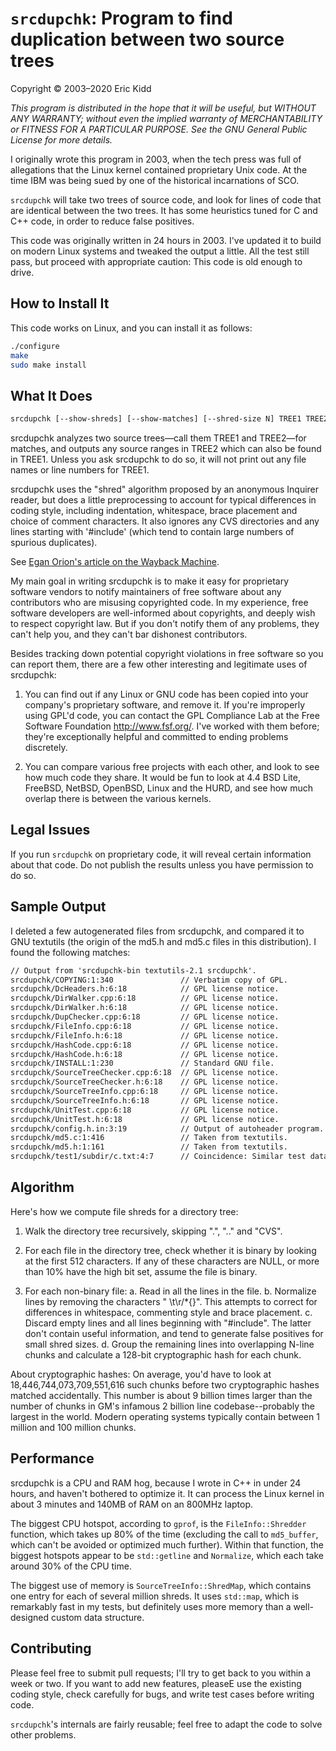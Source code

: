 # `srcdupchk`: Program to find duplication between two source trees

Copyright © 2003–2020 Eric Kidd

_This program is distributed in the hope that it will be useful, but WITHOUT ANY WARRANTY; without even the implied warranty of MERCHANTABILITY or FITNESS FOR A PARTICULAR PURPOSE.  See the GNU General Public License for more details._

I originally wrote this program in 2003, when the tech press was full of allegations that the Linux kernel contained proprietary Unix code. At the time IBM was being sued by one of the historical incarnations of SCO.

`srcdupchk` will take two trees of source code, and look for lines of code that are identical between the two trees. It has some heuristics tuned for C and C++ code, in order to reduce false positives.

This code was originally written in 24 hours in 2003. I've updated it to build on modern Linux systems and tweaked the output a little. All the test still pass, but proceed with appropriate caution: This code is old enough to drive.

## How to Install It

This code works on Linux, and you can install it as follows:

```sh
./configure
make
sudo make install
```

## What It Does

```txt
srcdupchk [--show-shreds] [--show-matches] [--shred-size N] TREE1 TREE2
```

srcdupchk analyzes two source trees—call them TREE1 and TREE2—for matches, and outputs any source ranges in TREE2 which can also be found in TREE1.  Unless you ask srcdupchk to do so, it will not print out any file names or line numbers for TREE1.

srcdupchk uses the "shred" algorithm proposed by an anonymous Inquirer reader, but does a little preprocessing to account for typical differences in coding style, including indentation, whitespace, brace placement and choice of comment characters.  It also ignores any CVS directories and any lines starting with '#include' (which tend to contain large numbers of spurious duplicates).

See [Egan Orion's article on the Wayback Machine](https://web.archive.org/web/20031027034041/http://theinquirer.net/?article=10061).

My main goal in writing srcdupchk is to make it easy for proprietary software vendors to notify maintainers of free software about any contributors who are misusing copyrighted code.  In my experience, free software developers are well-informed about copyrights, and deeply wish to respect copyright law.  But if you don't notify them of any problems, they can't help you, and they can't bar dishonest contributors.

Besides tracking down potential copyright violations in free software so you can report them, there are a few other interesting and legitimate uses of srcdupchk:

1. You can find out if any Linux or GNU code has been copied into your company's proprietary software, and remove it.  If you're improperly using GPL'd code, you can contact the GPL Compliance Lab at the Free Software Foundation <http://www.fsf.org/>.  I've worked with them before; they're exceptionally helpful and committed to ending problems discretely.

2. You can compare various free projects with each other, and look to see how much code they share.  It would be fun to look at 4.4 BSD Lite, FreeBSD, NetBSD, OpenBSD, Linux and the HURD, and see how much overlap there is between the various kernels.

## Legal Issues

If you run `srcdupchk` on proprietary code, it will reveal certain information about that code. Do not publish the results unless you have permission to do so.

## Sample Output

I deleted a few autogenerated files from srcdupchk, and compared it to GNU textutils (the origin of the md5.h and md5.c files in this distribution). I found the following matches:

```txt
// Output from 'srcdupchk-bin textutils-2.1 srcdupchk'.
srcdupchk/COPYING:1:340               // Verbatim copy of GPL.
srcdupchk/DcHeaders.h:6:18            // GPL license notice.
srcdupchk/DirWalker.cpp:6:18          // GPL license notice.
srcdupchk/DirWalker.h:6:18            // GPL license notice.
srcdupchk/DupChecker.cpp:6:18         // GPL license notice.
srcdupchk/FileInfo.cpp:6:18           // GPL license notice.
srcdupchk/FileInfo.h:6:18             // GPL license notice.
srcdupchk/HashCode.cpp:6:18           // GPL license notice.
srcdupchk/HashCode.h:6:18             // GPL license notice.
srcdupchk/INSTALL:1:230               // Standard GNU file.
srcdupchk/SourceTreeChecker.cpp:6:18  // GPL license notice.
srcdupchk/SourceTreeChecker.h:6:18    // GPL license notice.
srcdupchk/SourceTreeInfo.cpp:6:18     // GPL license notice.
srcdupchk/SourceTreeInfo.h:6:18       // GPL license notice.
srcdupchk/UnitTest.cpp:6:18           // GPL license notice.
srcdupchk/UnitTest.h:6:18             // GPL license notice.
srcdupchk/config.h.in:3:19            // Output of autoheader program.
srcdupchk/md5.c:1:416                 // Taken from textutils.
srcdupchk/md5.h:1:161                 // Taken from textutils.
srcdupchk/test1/subdir/c.txt:4:7      // Coincidence: Similar test data!
```

## Algorithm

Here's how we compute file shreds for a directory tree:

1. Walk the directory tree recursively, skipping ".", ".." and "CVS".

2. For each file in the directory tree, check whether it is binary by looking at the first 512 characters.  If any of these characters are NULL, or more than 10% have the high bit set, assume the file is binary.

3. For each non-binary file:
  a. Read in all the lines in the file.
  b. Normalize lines by removing the characters " \t\r/*{}".  This attempts to correct for differences in whitespace, commenting style and brace placement.
  c. Discard empty lines and all lines beginning with "#include".  The latter don't contain useful information, and tend to generate false positives for small shred sizes.
  d. Group the remaining lines into overlapping N-line chunks and calculate a 128-bit cryptographic hash for each chunk.

About cryptographic hashes: On average, you'd have to look at 18,446,744,073,709,551,616 such chunks before two cryptographic hashes matched accidentally.  This number is about 9 billion times larger than the number of chunks in GM's infamous 2 billion line codebase--probably the largest in the world.  Modern operating systems typically contain between 1 million and 100 million chunks.

## Performance

srcdupchk is a CPU and RAM hog, because I wrote in C++ in under 24 hours, and haven't bothered to optimize it.  It can process the Linux kernel in about 3 minutes and 140MB of RAM on an 800MHz laptop.

The biggest CPU hotspot, according to `gprof`, is the `FileInfo::Shredder` function, which takes up 80% of the time (excluding the call to `md5_buffer`, which can't be avoided or optimized much further).  Within that function, the biggest hotspots appear to be `std::getline` and `Normalize`, which each take around 30% of the CPU time.

The biggest use of memory is `SourceTreeInfo::ShredMap`, which contains one entry for each of several million shreds.  It uses `std::map`, which is remarkably fast in my tests, but definitely uses more memory than a well-designed custom data structure.

## Contributing

Please feel free to submit pull requests; I'll try to get back to you within a week or two.  If you want to add new features, pleaseE use the existing coding style, check carefully for bugs, and write test cases before writing code.

`srcdupchk`'s internals are fairly reusable; feel free to adapt the code to solve other problems.
